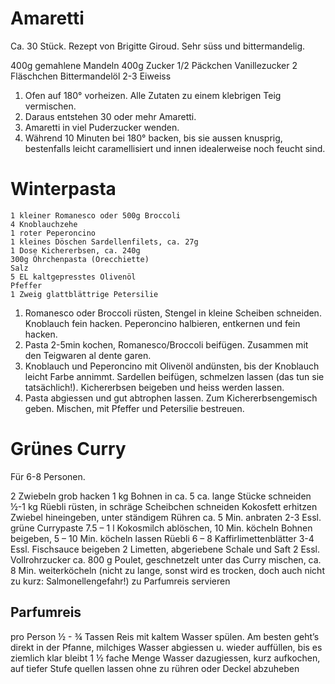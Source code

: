 Amaretti
========

Ca. 30 Stück. Rezept von Brigitte Giroud. Sehr süss und bittermandelig.

400g gemahlene Mandeln
400g Zucker
1/2 Päckchen Vanillezucker
2 Fläschchen Bittermandelöl
2-3 Eiweiss

1. Ofen auf 180° vorheizen. Alle Zutaten zu einem klebrigen Teig vermischen.
2. Daraus entstehen 30 oder mehr Amaretti.
3. Amaretti in viel Puderzucker wenden.
4. Während 10 Minuten bei 180° backen, bis sie aussen knusprig, bestenfalls leicht caramellisiert und innen idealerweise noch feucht sind.


Winterpasta
===========

    1 kleiner Romanesco oder 500g Broccoli
    4 Knoblauchzehe
    1 roter Peperoncino
    1 kleines Döschen Sardellenfilets, ca. 27g
    1 Dose Kichererbsen, ca. 240g
    300g Öhrchenpasta (Orecchiette)
    Salz
    5 EL kaltgepresstes Olivenöl
    Pfeffer
    1 Zweig glattblättrige Petersilie

1. Romanesco oder Broccoli rüsten, Stengel in kleine Scheiben schneiden. Knoblauch fein hacken. Peperoncino halbieren, entkernen und fein hacken.
2. Pasta 2-5min kochen, Romanesco/Broccoli beifügen. Zusammen mit den Teigwaren al dente garen.
3. Knoblauch und Peperoncino mit Olivenöl andünsten, bis der Knoblauch leicht Farbe annimmt. Sardellen beifügen, schmelzen lassen (das tun sie tatsächlich!). Kichererbsen beigeben und heiss werden lassen.
4. Pasta abgiessen und gut abtrophen lassen. Zum Kichererbsengemisch geben. Mischen, mit Pfeffer und Petersilie bestreuen.


Grünes Curry
============

Für 6-8 Personen.

2 Zwiebeln                      grob hacken
1 kg Bohnen                     in ca. 5 ca. lange Stücke schneiden
½-1 kg Rüebli                   rüsten, in schräge Scheibchen schneiden
Kokosfett                       erhitzen
Zwiebel                         hineingeben, unter ständigem Rühren ca. 5 Min. anbraten
2-3 Essl. grüne Currypaste
7.5 – 1 l Kokosmilch            ablöschen, 10 Min. köcheln
Bohnen                          beigeben, 5 – 10 Min. köcheln lassen
Rüebli
6 – 8 Kaffirlimettenblätter
3-4 Essl. Fischsauce            beigeben
2 Limetten, abgeriebene Schale und Saft
2 Essl. Vollrohrzucker
ca. 800 g Poulet, geschnetzelt
                                unter das Curry mischen, ca. 8 Min. weiterköcheln (nicht zu lange, sonst wird es trocken, doch auch nicht zu kurz: Salmonellengefahr!)
                                zu Parfumreis servieren
 
Parfumreis
----------
 
pro Person ½ - ¾ Tassen Reis    mit kaltem Wasser spülen. Am besten geht’s direkt in der Pfanne, milchiges Wasser abgiessen u. wieder auffüllen, bis es ziemlich klar bleibt
1 ½ fache Menge Wasser          dazugiessen, kurz aufkochen, auf tiefer Stufe quellen lassen ohne zu rühren oder Deckel abzuheben
